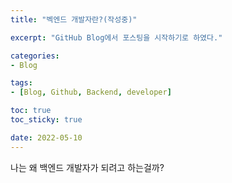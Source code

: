 ```yaml
--- 
title: "벡엔드 개발자란?(작성중)" 

excerpt: "GitHub Blog에서 포스팅을 시작하기로 하였다." 

categories: 
- Blog 

tags: 
- [Blog, Github, Backend, developer]

toc: true
toc_sticky: true

date: 2022-05-10
--- 
```



나는 왜 백엔드 개발자가 되려고 하는걸까?